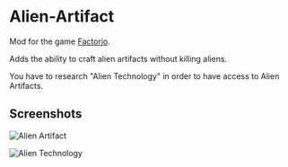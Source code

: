 # Alien-Artifact
Mod for the game [Factorio](https://www.factorio.com/). 

Adds the ability to craft alien artifacts without killing aliens.

You have to research "Alien Technology" in order to have access to Alien Artifacts.

## Screenshots
![Alien Artifact](http://imgur.com/VUEO0Zg.png)

![Alien Technology](http://imgur.com/l16eman.png)

